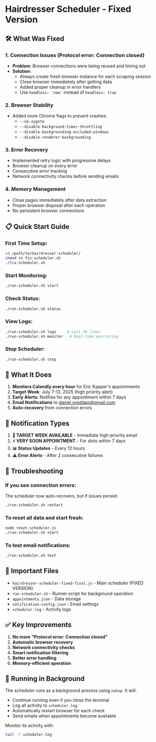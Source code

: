 # Hairdresser Scheduler - Fixed Version

## 🛠️ What Was Fixed

### 1. **Connection Issues (Protocol error: Connection closed)**
- **Problem**: Browser connections were being reused and timing out
- **Solution**: 
  - Always create fresh browser instance for each scraping session
  - Close browser immediately after getting data
  - Added proper cleanup in error handlers
  - Use `headless: 'new'` instead of `headless: true`

### 2. **Browser Stability**
- Added more Chrome flags to prevent crashes:
  - `--no-zygote`
  - `--disable-background-timer-throttling`
  - `--disable-backgrounding-occluded-windows`
  - `--disable-renderer-backgrounding`

### 3. **Error Recovery**
- Implemented retry logic with progressive delays
- Browser cleanup on every error
- Consecutive error tracking
- Network connectivity checks before sending emails

### 4. **Memory Management**
- Close pages immediately after data extraction
- Proper browser disposal after each operation
- No persistent browser connections

## 📋 Quick Start Guide

### First Time Setup:
```bash
cd /path/to/hairdresser-scheduler/
chmod +x fix-scheduler.sh
./fix-scheduler.sh
```

### Start Monitoring:
```bash
./run-scheduler.sh start
```

### Check Status:
```bash
./run-scheduler.sh status
```

### View Logs:
```bash
./run-scheduler.sh logs     # Last 20 lines
./run-scheduler.sh monitor   # Real-time monitoring
```

### Stop Scheduler:
```bash
./run-scheduler.sh stop
```

## 🎯 What It Does

1. **Monitors Calendly every hour** for Eric Kapper's appointments
2. **Target Week**: July 7-13, 2025 (high priority alert)
3. **Early Alerts**: Notifies for any appointment within 7 days
4. **Email Notifications** to daniel.oostdam@gmail.com
5. **Auto-recovery** from connection errors

## 📧 Notification Types

1. **🎉 TARGET WEEK AVAILABLE** - Immediate high-priority email
2. **⚡ VERY SOON APPOINTMENT** - For slots within 7 days
3. **📊 Status Updates** - Every 12 hours
4. **⚠️ Error Alerts** - After 2 consecutive failures

## 🔧 Troubleshooting

### If you see connection errors:
The scheduler now auto-recovers, but if issues persist:
```bash
./run-scheduler.sh restart
```

### To reset all data and start fresh:
```bash
node reset-scheduler.js
./run-scheduler.sh start
```

### To test email notifications:
```bash
./run-scheduler.sh test
```

## 📁 Important Files

- `hairdresser-scheduler-fixed-final.js` - Main scheduler (FIXED VERSION)
- `run-scheduler.sh` - Runner script for background operation
- `appointments.json` - Data storage
- `notification-config.json` - Email settings
- `scheduler.log` - Activity logs

## ✅ Key Improvements

1. **No more "Protocol error: Connection closed"**
2. **Automatic browser recovery**
3. **Network connectivity checks**
4. **Smart notification filtering**
5. **Better error handling**
6. **Memory-efficient operation**

## 🚀 Running in Background

The scheduler runs as a background process using `nohup`. It will:
- Continue running even if you close the terminal
- Log all activity to `scheduler.log`
- Automatically restart browser for each check
- Send emails when appointments become available

Monitor its activity with:
```bash
tail -f scheduler.log
```